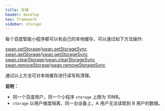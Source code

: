 ```yaml
---
title: 存储
header: develop
nav: framework
sidebar: storage
---
```


每个百度智能小程序都可以有自己的本地缓存，可以通过如下方法操作:


<a href="https://smartprogram.baidu.com/docs/develop/api/storage_save/#setStorage/">swan.setStorage</a>/<a href="https://smartprogram.baidu.com/docs/develop/api/storage_save/#setStorageSync/">swan.setStorageSync</a>
<a href="https://smartprogram.baidu.com/docs/develop/api/storage_save/#getStorage/">swan.getStorage</a>/<a href="https://smartprogram.baidu.com/docs/develop/api/storage_save/#getStorageSync/">swan.getStorageSync</a>
<a href="https://smartprogram.baidu.com/docs/develop/api/storage_remove/#clearStorage/">swan.clearStorage</a>/<a href="">swan.clearStorageSync</a>
<a href="">swan.removeStorage</a>/<a href="https://smartprogram.baidu.com/docs/develop/api/storage_remove/#clearStorageSync/">swan.removeStorageSync</a>


通过以上方法可对本地缓存进行读写和清理。

**说明：**
* 同一个百度用户，同一个小程序 `storage` 上限为 10MB。
* `storage` 以用户维度隔离，同一台设备上，A 用户无法读取到 B 用户的数据。
